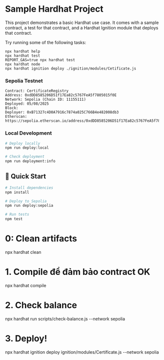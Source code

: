 # Sample Hardhat Project

This project demonstrates a basic Hardhat use case. It comes with a sample contract, a test for that contract, and a Hardhat Ignition module that deploys that contract.

Try running some of the following tasks:

```shell
npx hardhat help
npx hardhat test
REPORT_GAS=true npx hardhat test
npx hardhat node
npx hardhat ignition deploy ./ignition/modules/Cetificate.js
```

### Sepolia Testnet

```
Contract: CertificateRegistry
Address: 0xdDD8585206D51f17Ea82c5767FeA5f7805015f0E
Network: Sepolia (Chain ID: 11155111)
Deployed: 05/08/2025
Block:
Deployer: 0xB71327c4D0A7916c7874a025C766B4e482008db3
Etherscan: https://sepolia.etherscan.io/address/0xdDD8585206D51f17Ea82c5767FeA5f7805015f0E
```

### Local Development

```bash
# Deploy locally
npm run deploy:local

# Check deployment
npm run deployment:info
```

## 🚀 Quick Start

```bash
# Install dependencies
npm install

# Deploy to Sepolia
npm run deploy:sepolia

# Run tests
npm test
```

# 0: Clean artifacts

npx hardhat clean

# 1. Compile để đảm bảo contract OK

npx hardhat compile

# 2. Check balance

npx hardhat run scripts/check-balance.js --network sepolia

# 3. Deploy!

npx hardhat ignition deploy ignition/modules/Certificate.js --network sepolia
